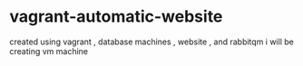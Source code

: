 # vagrant-automatic-website
created using vagrant , database machines , website , and rabbitqm 
 i will be  creating vm  machine 